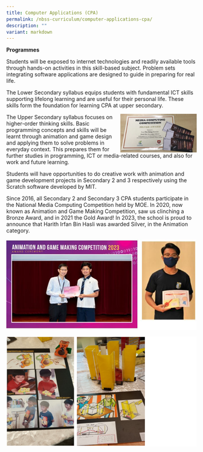 ```yaml
---
title: Computer Applications (CPA)
permalink: /nbss-curriculum/computer-applications-cpa/
description: ""
variant: markdown
---
```

<p><strong>Programmes</strong></p>
<p>Students will be exposed to internet technologies and readily available tools through hands-on activities in this skill-based subject. Problem sets integrating software applications are designed to guide in preparing for real life.&nbsp;</p>
<p>The Lower Secondary syllabus equips students with fundamental ICT skills supporting lifelong learning and are useful for their personal life. These skills form the foundation for learning CPA at upper secondary.</p><img style="width: 40%;" src="/images/cpa1.jpeg" align="right">
<p>The Upper Secondary syllabus focuses on higher-order thinking skills. Basic programming concepts and skills will be learnt through animation and game design and applying them to solve problems in everyday context. This prepares them for further studies in programming, ICT or media-related courses, and also for work and future learning.</p>
<p>Students will have opportunities to do creative work with animation and game development projects in Secondary 2 and 3 respectively using the Scratch software developed by MIT.&nbsp;</p>
<p>Since 2016, all Secondary 2 and Secondary 3 CPA students participate in the National Media Computing Competition held by MOE. In 2020, now known as Animation and Game Making Competition, saw us clinching a Bronze Award, and in 2021 the Gold Award! In 2023, the school is proud to announce that Harith Irfan Bin Hasli was awarded Silver, in the Animation category.</p>
	
![cpa](/images/cpa_3.JPG)

<img src="/images/dnt2.png">